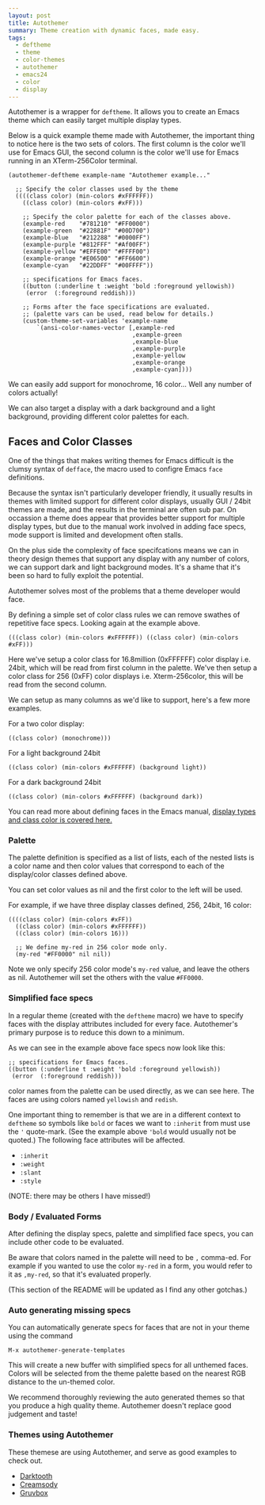 ```yaml
---
layout: post
title: Autothemer
summary: Theme creation with dynamic faces, made easy.
tags:
  - deftheme
  - theme
  - color-themes
  - autothemer
  - emacs24
  - color
  - display
---
```


Autothemer is a wrapper for `deftheme`.  It allows you to create an
Emacs theme which can easily target multiple display types.

Below is a quick example theme made with Autothemer, the important
thing to notice here is the two sets of colors.  The first column is
the color we'll use for Emacs GUI, the second column is the color
we'll use for Emacs running in an XTerm-256Color terminal.

```elisp
(autothemer-deftheme example-name "Autothemer example..."

  ;; Specify the color classes used by the theme
  ((((class color) (min-colors #xFFFFFF))
    ((class color) (min-colors #xFF)))

    ;; Specify the color palette for each of the classes above.
    (example-red    "#781210" "#FF0000")
    (example-green  "#22881F" "#00D700")
    (example-blue   "#212288" "#0000FF")
    (example-purple "#812FFF" "#Af00FF")
    (example-yellow "#EFFE00" "#FFFF00")
    (example-orange "#E06500" "#FF6600")
    (example-cyan   "#22DDFF" "#00FFFF"))

    ;; specifications for Emacs faces.
    ((button (:underline t :weight 'bold :foreground yellowish))
     (error  (:foreground reddish)))

    ;; Forms after the face specifications are evaluated.
    ;; (palette vars can be used, read below for details.)
    (custom-theme-set-variables 'example-name
        `(ansi-color-names-vector [,example-red
                                   ,example-green
                                   ,example-blue
                                   ,example-purple
                                   ,example-yellow
                                   ,example-orange
                                   ,example-cyan])))
```

We can easily add support for monochrome, 16 color... Well any number of
colors actually!

We can also target a display with a dark background and a light
background, providing different color palettes for each.

## Faces and Color Classes

One of the things that makes writing themes for Emacs difficult is the
clumsy syntax of `defface`, the macro used to configre Emacs `face`
definitions.

Because the syntax isn't particularly developer friendly, it usually
results in themes with limited support for different color displays,
usually GUI / 24bit themes are made, and the results in the terminal
are often sub par.  On occassion a theme does appear that provides
better support for multiple display types, but due to the manual work
involved in adding face specs, mode support is limited and development
often stalls.

On the plus side the complexity of face specifcations means we can in
theory design themes that support any display with any number of
colors, we can support dark and light background modes.  It's a shame
that it's been so hard to fully exploit the potential.

Autothemer solves most of the problems that a theme developer would face.

By defining a simple set of color class rules we can remove swathes of
repetitive face specs.  Looking again at the example above.

```elisp
(((class color) (min-colors #xFFFFFF)) ((class color) (min-colors #xFF)))
```

Here we've setup a color class for 16.8million (0xFFFFFF) color
display i.e. 24bit, which will be read from first column in the
palette.  We've then setup a color class for 256 (0xFF) color displays
i.e. Xterm-256color, this will be read from the second column.

We can setup as many columns as we'd like to support, here's a few
more examples.

For a two color display:

```elisp
((class color) (monochrome)))
```

For a light background 24bit

```elisp
((class color) (min-colors #xFFFFFF) (background light))
```

For a dark background 24bit

```elisp
((class color) (min-colors #xFFFFFF) (background dark))
```

You can read more about defining faces in the Emacs manual, [display types and class color is covered here.](https://www.gnu.org/software/emacs/manual/html_node/elisp/Defining-Faces.html)

### Palette

The palette definition is specified as a list of lists, each of the
nested lists is a color name and then color values that correspond to
each of the display/color classes defined above.

You can set color values as nil and the first color to the left will
be used.

For example, if we have three display classes defined, 256, 24bit, 16
color:

```elisp
((((class color) (min-colors #xFF))
  ((class color) (min-colors #xFFFFFF))
  ((class color) (min-colors 16)))

  ;; We define my-red in 256 color mode only.
  (my-red "#FF0000" nil nil))
```

Note we only specify 256 color mode's `my-red` value, and leave the
others as nil.  Autothemer will set the others with the value
`#FF0000`.

### Simplified face specs

In a regular theme (created with the `deftheme` macro) we have to
specify faces with the display attributes included for every face.
Autothemer's primary purpose is to reduce this down to a minimum.

As we can see in the example above face specs now look like this:

```elisp
;; specifications for Emacs faces.
((button (:underline t :weight 'bold :foreground yellowish))
 (error  (:foreground reddish)))
```

color names from the palette can be used directly, as we can see here.
The faces are using colors named `yellowish` and `redish`.

One important thing to remember is that we are in a different context
to `deftheme` so symbols like `bold` or faces we want to `:inherit`
from must use the `'` quote-mark. (See the example above `'bold` would
usually not be quoted.) The following face attributes will be
affected.

- `:inherit`
- `:weight`
- `:slant`
- `:style`

(NOTE: there may be others I have missed!)

### Body / Evaluated Forms

After defining the display specs, palette and simplified face specs,
you can include other code to be evaluated.

Be aware that colors named in the palette will need to be `,`
comma-ed.  For example if you wanted to use the color `my-red` in a
form, you would refer to it as `,my-red`, so that it's evaluated
properly.

(This section of the README will be updated as I find any other
gotchas.)

### Auto generating missing specs

You can automatically generate specs for faces that are not in your
theme using the command

`M-x autothemer-generate-templates`

This will create a new buffer with simplified specs for all unthemed
faces.  Colors will be selected from the theme palette based on the
nearest RGB distance to the un-themed color.

We recommend thoroughly reviewing the auto generated themes so that
you produce a high quality theme.  Autothemer doesn't replace good
judgement and taste!

### Themes using Autothemer

These themese are using Autothemer, and serve as good examples to check out.

- [Darktooth](https://github.com/emacsfodder/emacs-theme-darktooth)
- [Creamsody](https://github.com/emacsfodder/emacs-theme-creamsody)
- [Gruvbox](https://github.com/greduan/emacs-theme-gruvbox)
